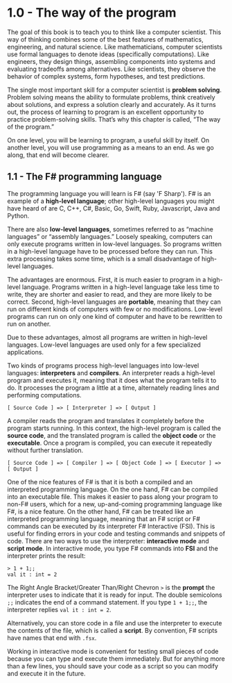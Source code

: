 # 1.0 - The way of the program

The goal of this book is to teach you to think like a computer scientist. This way of thinking combines some of the best features of mathematics, engineering, and natural science. Like mathematicians, computer scientists use formal languages to denote ideas (specifically computations). Like engineers, they design things, assembling components into systems and evaluating tradeoffs among alternatives. Like scientists, they observe the behavior of complex systems, form hypotheses, and test predictions.

The single most important skill for a computer scientist is **problem solving**. Problem solving means the ability to formulate problems, think creatively about solutions, and express a solution clearly and accurately. As it turns out, the process of learning to program is an excellent opportunity to practice problem-solving skills. That’s why this chapter is called, “The way of the program.”

On one level, you will be learning to program, a useful skill by itself. On another level, you will use programming as a means to an end. As we go along, that end will become clearer.


## 1.1 - The F# programming language

The programming language you will learn is F# (say 'F Sharp'). F# is an example of a **high-level language**; other high-level languages you might have heard of are C, C++, C#, Basic, Go, Swift, Ruby, Javascript, Java and Python.

There are also **low-level languages**, sometimes referred to as “machine languages” or “assembly languages.” Loosely speaking, computers can only execute programs written in low-level languages. So programs written in a high-level language have to be processed before they can run. This extra processing takes some time, which is a small disadvantage of high-level languages.

The advantages are enormous. First, it is much easier to program in a high-level language. Programs written in a high-level language take less time to write, they are shorter and easier to read, and they are more likely to be correct. Second, high-level languages are **portable**, meaning that they can run on different kinds of computers with few or no modifications. Low-level programs can run on only one kind of computer and have to be rewritten to run on another.

Due to these advantages, almost all programs are written in high-level languages. Low-level languages are used only for a few specialized applications.

Two kinds of programs process high-level languages into low-level languages: **interpreters** and **compilers**. An interpreter reads a high-level program and executes it, meaning that it does what the program tells it to do. It processes the program a little at a time, alternately reading lines and performing computations.

    [ Source Code ] => [ Interpreter ] => [ Output ]

A compiler reads the program and translates it completely before the program starts running. In this
    context, the high-level program is called the **source code**, and the translated program is called the
    **object code** or the **executable**. Once a program is compiled, you can execute it repeatedly without
    further translation.

    [ Source Code ] => [ Compiler ] => [ Object Code ] => [ Executor ] => [ Output ]

One of the nice features of F# is that it is both a compiled and an interpreted programming language. On the one hand, F# can be compiled into an executable file. This makes it easier to pass along your program to non-F# users, which for a new, up-and-coming programming language like F#, is a nice feature. On the other hand, F# can be treated like an interpreted programming language, meaning that an F# script or F# commands can be executed by its interpreter F# Interactive (FSI). This is useful for finding errors in your code and testing commands and snippets of code. There are two ways to use the interpreter: **interactive mode** and **script mode**. In interactive mode, you type F# commands into **FSI** and the interpreter prints the result:

    > 1 + 1;;
    val it : int = 2

The Right Angle Bracket/Greater Than/Right Chevron `>` is the **prompt** the interpreter uses to indicate that it is ready for input. The double semicolons `;;` indicates the end of a command statement. If you type `1 + 1;;`, the interpreter replies `val it : int = 2`.

Alternatively, you can store code in a file and use the interpreter to execute the contents of the file, which is called a **script**. By convention, F# scripts have names that end with `.fsx`.

Working in interactive mode is convenient for testing small pieces of code because you can type and execute them immediately. But for anything more than a few lines, you should save your code as a script so you can modify and execute it in the future.
